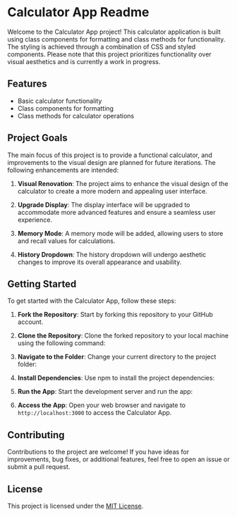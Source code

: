 # Calculator App Readme

Welcome to the Calculator App project! This calculator application is built using class components for formatting and class methods for functionality. The styling is achieved through a combination of CSS and styled components. Please note that this project prioritizes functionality over visual aesthetics and is currently a work in progress.

## Features

- Basic calculator functionality
- Class components for formatting
- Class methods for calculator operations

## Project Goals

The main focus of this project is to provide a functional calculator, and improvements to the visual design are planned for future iterations. The following enhancements are intended:

1. **Visual Renovation**: The project aims to enhance the visual design of the calculator to create a more modern and appealing user interface.

2. **Upgrade Display**: The display interface will be upgraded to accommodate more advanced features and ensure a seamless user experience.

3. **Memory Mode**: A memory mode will be added, allowing users to store and recall values for calculations.

4. **History Dropdown**: The history dropdown will undergo aesthetic changes to improve its overall appearance and usability.

## Getting Started

To get started with the Calculator App, follow these steps:

1. **Fork the Repository**: Start by forking this repository to your GitHub account.

2. **Clone the Repository**: Clone the forked repository to your local machine using the following command:

3. **Navigate to the Folder**: Change your current directory to the project folder:
  
4. **Install Dependencies**: Use npm to install the project dependencies:
   
5. **Run the App**: Start the development server and run the app:
   
6. **Access the App**: Open your web browser and navigate to `http://localhost:3000` to access the Calculator App.

## Contributing

Contributions to the project are welcome! If you have ideas for improvements, bug fixes, or additional features, feel free to open an issue or submit a pull request.

## License

This project is licensed under the [MIT License](LICENSE).

